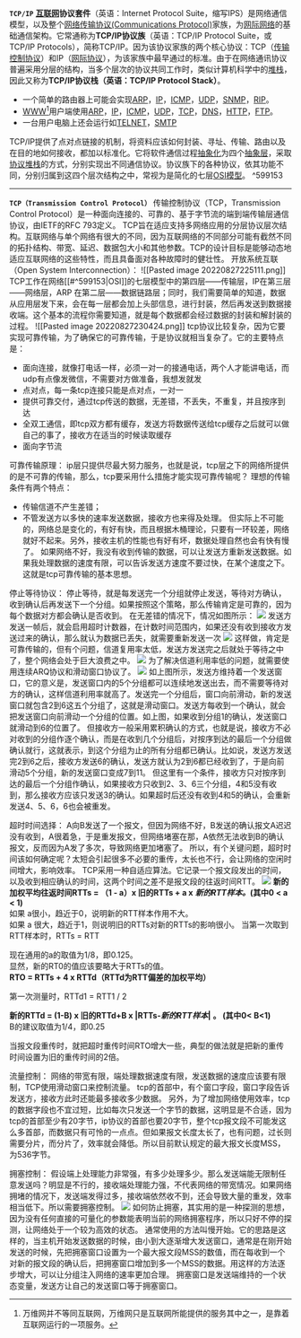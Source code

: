 __`TCP/IP`__
**[互联网](https://zh.wikipedia.org/wiki/%E4%BA%92%E8%81%94%E7%BD%91)协议套件**（英语：Internet Protocol Suite，缩写IPS）是网络通信模型，以及整个[网络传输协议(Communications Protocol)](https://zh.wikipedia.org/wiki/%E7%BD%91%E7%BB%9C%E4%BC%A0%E8%BE%93%E5%8D%8F%E8%AE%AE "网络传输协议")家族，为[网际网络](https://zh.wikipedia.org/wiki/%E7%BD%91%E9%99%85%E7%BD%91%E7%BB%9C "网际网络")的基础通信架构。它常通称为**TCP/IP协议族**（英语：TCP/IP Protocol Suite，或TCP/IP Protocols），简称TCP/IP。因为该协议家族的两个核心协议：TCP（[传输控制协议](https://zh.wikipedia.org/wiki/%E4%BC%A0%E8%BE%93%E6%8E%A7%E5%88%B6%E5%8D%8F%E8%AE%AE "传输控制协议")）和IP（[网际协议](https://zh.wikipedia.org/wiki/%E7%BD%91%E9%99%85%E5%8D%8F%E8%AE%AE "网际协议")），为该家族中最早通过的标准。由于在网络通讯协议普遍采用分层的结构，当多个层次的协议共同工作时，类似计算机科学中的[堆栈](https://zh.wikipedia.org/wiki/%E5%A0%86%E6%A0%88 "堆栈")，因此又称为**TCP/IP协议栈（英语：TCP/IP Protocol Stack）**。
-   一个简单的路由器上可能会实现[ARP](https://zh.wikipedia.org/wiki/%E5%9C%B0%E5%9D%80%E8%A7%A3%E6%9E%90%E5%8D%8F%E8%AE%AE "地址解析协议")，[IP](https://zh.wikipedia.org/wiki/%E7%BD%91%E9%99%85%E5%8D%8F%E8%AE%AE "网际协议")，[ICMP](https://zh.wikipedia.org/wiki/%E4%BA%92%E8%81%94%E7%BD%91%E6%8E%A7%E5%88%B6%E6%B6%88%E6%81%AF%E5%8D%8F%E8%AE%AE "互联网控制消息协议")，[UDP](https://zh.wikipedia.org/wiki/%E7%94%A8%E6%88%B7%E6%95%B0%E6%8D%AE%E6%8A%A5%E5%8D%8F%E8%AE%AE "用户数据报协议")，[SNMP](https://zh.wikipedia.org/wiki/%E7%AE%80%E5%8D%95%E7%BD%91%E7%BB%9C%E7%AE%A1%E7%90%86%E5%8D%8F%E8%AE%AE "简单网络管理协议")，[RIP](https://zh.wikipedia.org/wiki/%E8%B7%AF%E7%94%B1%E4%BF%A1%E6%81%AF%E5%8D%8F%E8%AE%AE "路由信息协议")。
-   [WWW](https://zh.wikipedia.org/wiki/%E4%B8%87%E7%BB%B4%E7%BD%91 "万维网")[^1]用户端使用[ARP](https://zh.wikipedia.org/wiki/%E5%9C%B0%E5%9D%80%E8%A7%A3%E6%9E%90%E5%8D%8F%E8%AE%AE "地址解析协议")，[IP](https://zh.wikipedia.org/wiki/%E7%BD%91%E9%99%85%E5%8D%8F%E8%AE%AE "网际协议")，[ICMP](https://zh.wikipedia.org/wiki/%E4%BA%92%E8%81%94%E7%BD%91%E6%8E%A7%E5%88%B6%E6%B6%88%E6%81%AF%E5%8D%8F%E8%AE%AE "互联网控制消息协议")，[UDP](https://zh.wikipedia.org/wiki/%E7%94%A8%E6%88%B7%E6%95%B0%E6%8D%AE%E6%8A%A5%E5%8D%8F%E8%AE%AE "用户数据报协议")，[TCP](https://zh.wikipedia.org/wiki/%E4%BC%A0%E8%BE%93%E6%8E%A7%E5%88%B6%E5%8D%8F%E8%AE%AE "传输控制协议")，[DNS](https://zh.wikipedia.org/wiki/DNS "DNS")，[HTTP](https://zh.wikipedia.org/wiki/%E8%B6%85%E6%96%87%E6%9C%AC%E4%BC%A0%E8%BE%93%E5%8D%8F%E8%AE%AE "超文本传输协议")，[FTP](https://zh.wikipedia.org/wiki/%E6%96%87%E4%BB%B6%E4%BC%A0%E8%BE%93%E5%8D%8F%E8%AE%AE "文件传输协议")。
-   一台用户电脑上还会运行如[TELNET](https://zh.wikipedia.org/wiki/TELNET "TELNET")，[SMTP](https://zh.wikipedia.org/wiki/%E7%AE%80%E5%8D%95%E9%82%AE%E4%BB%B6%E4%BC%A0%E8%BE%93%E5%8D%8F%E8%AE%AE "简单邮件传输协议")

TCP/IP提供了点对点链接的机制，将资料应该如何封装、寻址、传输、路由以及在目的地如何接收，都加以标准化。它将软件通信过程[抽象化](https://zh.wikipedia.org/wiki/%E6%8A%BD%E8%B1%A1%E5%8C%96_(%E8%A8%88%E7%AE%97%E6%A9%9F%E7%A7%91%E5%AD%B8) "抽象化 (计算机科学)")为四个[抽象层](https://zh.wikipedia.org/wiki/%E6%8A%BD%E8%B1%A1%E5%B1%A4 "抽象层")，采取[协议堆栈](https://zh.wikipedia.org/w/index.php?title=%E5%8D%94%E5%AE%9A%E5%A0%86%E7%96%8A&action=edit&redlink=1 "协议堆栈（页面不存在）")的方式，分别实现出不同通信协议。协议族下的各种协议，依其功能不同，分别归属到这四个层次结构之中，常视为是简化的七层[OSI模型](https://zh.wikipedia.org/wiki/OSI%E6%A8%A1%E5%9E%8B "OSI模型")。 ^599153

[^1]:万维网并不等同互联网，万维网只是互联网所能提供的服务其中之一，是靠着互联网运行的一项服务。
***
__`TCP（Transmission Control Protocol）`__
传输控制协议（TCP，Transmission Control Protocol）是一种面向连接的、可靠的、基于字节流的端到端传输层通信协议，由IETF的RFC 793定义。
TCP旨在适应支持多网络应用的分层协议层次结构。互联网络与单个网络有很大的不同，因为互联网络的不同部分可能有截然不同的拓扑结构、带宽、延迟、数据包大小和其他参数。TCP的设计目标是能够动态地适应互联网络的这些特性，而且具备面对各种故障时的健壮性。
开放系统互联（Open System Interconnection）：
![[Pasted image 20220827225111.png]]
TCP工作在网络[[#^599153|OSI]]的七层模型中的第四层——传输层，IP在第三层——网络层，ARP 在第二层——数据链路层；同时，我们需要简单的知道，数据从应用层发下来，会在每一层都会加上头部信息，进行封装，然后再发送到数据接收端。这个基本的流程你需要知道，就是每个数据都会经过数据的封装和解封装的过程。
![[Pasted image 20220827230424.png]]
tcp协议比较复杂，因为它要实现可靠传输，为了确保它的可靠传输，于是协议就相当复杂了。它的主要特点是：
-   面向连接，就像打电话一样，必须一对一的接通电话，两个人才能讲电话，而udp有点像发微信，不需要对方做准备，我想发就发
-   点对点，每一条tcp连接只能是点对点，一对一
-   提供可靠交付，通过tcp传送的数据，无差错，不丢失，不重复，并且按序到达
-   全双工通信，即tcp双方都有缓存，发送方将数据传送给tcp缓存之后就可以做自己的事了，接收方在适当的时候读取缓存
-   面向字节流

可靠传输原理：
ip层只提供尽最大努力服务，也就是说，tcp层之下的网络所提供的是不可靠的传输，那么，tcp要采用什么措施才能实现可靠传输呢？
理想的传输条件有两个特点：
-   传输信道不产生差错；
-   不管发送方以多快的速率发送数据，接收方也来得及处理。
但实际上不可能的，网络总是变化的，有好有快，而且根据木桶理论，只要有一环较差，网络就好不起来。另外，接收主机的性能也有好有坏，数据处理自然也会有快有慢了。
如果网络不好，我没有收到传输的数据，可以让发送方重新发送数据。如果我处理数据的速度有限，可以告诉发送方速度不要过快，在某个速度之下。这就是tcp可靠传输的基本思想。

停止等待协议：
停止等待，就是每发送完一个分组就停止发送，等待对方确认，收到确认后再发送下一个分组。如果按照这个策略，那么传输肯定是可靠的，因为每个数据对方都会确认是否收到。
在无差错的情况下，情况如图所示：
![](https://pic3.zhimg.com/80/v2-0d3c6390ff115840f641c7949e2022f2_720w.jpg)
发送方发送一帧后，就会启用超时计数器，在计数时间范围内，如果还没有收到接收方发送过来的确认，那么就认为数据已丢失，就需要重新发送一次
![](https://pic1.zhimg.com/80/v2-c07b77f9af4fe9f5042198432a996a8c_720w.jpg)
这样做，肯定是可靠传输的，但有个问题，信道复用率太低，发送方发送完之后就处于等待之中了，整个网络会处于巨大浪费之中。
![](https://pic3.zhimg.com/80/v2-9b6bfe2a307372452155134042833792_720w.jpg)
为了解决信道利用率低的问题，就需要使用连续ARQ协议和滑动窗口协议了。
![](https://pic4.zhimg.com/80/v2-718fbe1af085fe5dba147be654e3876b_720w.jpg)
如上图所示，发送方维持着一个发送窗口，它的意义是，发送窗口内的5个分组都可以连续地发送出去，而不需要等待对方的确认，这样信道利用率就高了。发送完一个分组后，窗口向前滑动，新的发送窗口就包含2到6这五个分组了，这就是滑动窗口。发送方每收到一个确认，就会把发送窗口向前滑动一个分组的位置。如上图，如果收到分组1的确认，发送窗口就滑动到6的位置了。
但接收方一般采用累积确认的方式，也就是说，接收方不必对收到的分组作逐个确认，而是在收到几个分组后，对按序到达的最后一个分组做确认就行，这就表示，到这个分组为止的所有分组都已确认。比如说，发送方发送完2到6之后，接收方发送6的确认，发送方就认为2到6都已经收到了，于是向前滑动5个分组，新的发送窗口变成7到11。
但这里有一个条件，接收方只对按序到达的最后一个分组作确认，如果接收方只收到2、3、6三个分组，4和5没有收到，那么接收方应该只发送3的确认。如果超时后还没有收到4和5的确认，会重新发送4、5、6，6也会被重发。

超时时间选择：
A向B发送了一个报文，但因为网络不好，B发送的确认报文A迟迟没有收到，A很着急，于是重发报文，但网络堵塞在那，A依然无法收到B的确认报文，反而因为A发了多次，导致网络更加堵塞了。
所以，有个关键问题，超时时间该如何确定呢？太短会引起很多不必要的重传，太长也不行，会让网络的空闲时间增大，影响效率。
TCP采用一种自适应算法。它记录一个报文段发出的时间，以及收到相应确认的时间，这两个时间之差不是报文段的往返时间RTT。
![](https://pic3.zhimg.com/80/v2-230752717c3ae3bb0066aa183b6eeba6_720w.jpg)
**新的加权平均往返时间RTTs = （1 - a）x 旧的RTTs + a x** **_新的RTT样本。_(其中0 < a < 1)**  
如果 a很小，趋近于0，说明新的RTT样本作用不大。  
如果 a 很大，趋近于1，则说明旧的RTTs对新的RTTs的影响很小。
当第一次取到RTT样本时，RTTs = RTT

现在通用的a的取值为1/8，即0.125。  
显然，新的RT0的值应该要略大于RTTs的值。  
**RTO = RTTs + 4 x RTTd（RTTd为RTT偏差的加权平均）**

第一次测量时，RTTd1 = RTT1 / 2
  
**新的RTTd = (1-B) x 旧的RTTd+B x |RTTs-_新的RTT样本_|** **。 (其中0< B<1)**  
B的建议取值为1/4，即0.25

当报文段重传时，就把超时重传时间RTO增大一些，典型的做法就是把新的重传时间设置为旧的重传时间的2倍。

流量控制：
网络的带宽有限，端处理数据速度有限，发送数据的速度应该要有限制，TCP使用滑动窗口来控制流量。
tcp的首部中，有个窗口字段，窗口字段告诉发送方，接收方此时还能最多接收多少数据。
另外，为了增加网络使用效率，tcp的数据字段也不宜过短，比如每次只发送一个字节的数据，这明显是不合适，因为tcp的首部至少有20字节，ip协议的首部也要20字节，整个tcp报文段不可能发这么多首部，而数据只有可怜的一点点。但如果报文长度太长了，也有问题，过长则需要分片，而分片了，效率就会降低。所以目前默认规定的最大报文长度MSS，为536字节。

拥塞控制：
假设端上处理能力非常强，有多少处理多少。那么发送端能无限制任意发送吗？明显是不行的，接收端处理能力强，不代表网络的带宽情况。如果网络拥堵的情况下，发送端发得过多，接收端依然收不到，还会导致大量的重发，效率相当低下。所以需要拥塞控制。
![](https://pic4.zhimg.com/80/v2-2036c3386d49ffcfa420cb024adce0b7_720w.jpg)
如何防止拥塞，其实用的是一种探测的思想，因为没有任何直接的可量化的参数能表明当前的网络拥塞程序，所以只好不停的探测，让网络处于一个较为高效的状态。
通常使用的方法叫慢开始。它的思路是这样的，当主机开始发送数据的时候，由小到大逐渐增大发送窗口，通常是在刚开始发送的时候，先把拥塞窗口设置为一个最大报文段MSS的数值，而在每收到一个对新的报文段的确认后，把拥塞窗口增加到多一个MSS的数据。用这样的方法逐步增大，可以让分组注入网络的速率更加合理。
拥塞窗口是发送端维持的一个状态变量，发送方让自己的发送窗口等于拥塞窗口。